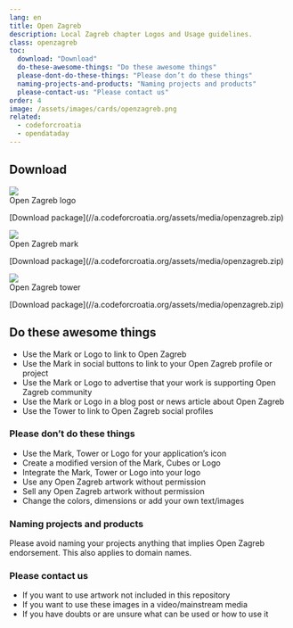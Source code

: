 ```yaml
---
lang: en
title: Open Zagreb
description: Local Zagreb chapter Logos and Usage guidelines.
class: openzagreb
toc:
  download: "Download"
  do-these-awesome-things: "Do these awesome things"
  please-dont-do-these-things: "Please don’t do these things"
  naming-projects-and-products: "Naming projects and products"
  please-contact-us: "Please contact us"
order: 4
image: /assets/images/cards/openzagreb.png
related:
  - codeforcroatia
  - opendataday
---
```


## Download

<aside markdown="1" class="pquote">
  <img src="https://images.weserv.nl/?url=//a.codeforcroatia.org/assets/media/codeforcroatia/logo-oz-hires.png&w=668&h=375&output=png&fit=inside" class="media-preview"><br>
  Open Zagreb logo
  <p markdown="1" class="pquote-credit">
   [Download package](//a.codeforcroatia.org/assets/media/openzagreb.zip)
  </p>
</aside>

<aside markdown="1" class="pquote">
  <img src="https://images.weserv.nl/?url=//a.codeforcroatia.org/assets/media/codeforcroatia/mark-oz-hires.png&w=668&h=375&output=png&fit=inside" class="media-preview"><br>
  Open Zagreb mark
  <p markdown="1" class="pquote-credit">
   [Download package](//a.codeforcroatia.org/assets/media/openzagreb.zip)
  </p>
</aside>

<aside markdown="1" class="pquote">
  <img src="https://images.weserv.nl/?url=//a.codeforcroatia.org/assets/media/codeforcroatia/kula-oz-hires.png&w=668&h=375&output=png&fit=inside" class="media-preview"><br>
  Open Zagreb tower
  <p markdown="1" class="pquote-credit">
   [Download package](//a.codeforcroatia.org/assets/media/openzagreb.zip)
  </p>
</aside>

## Do these awesome things

* Use the Mark or Logo to link to Open Zagreb
* Use the Mark in social buttons to link to your Open Zagreb profile or project
* Use the Mark or Logo to advertise that your work is supporting Open Zagreb community
* Use the Mark or Logo in a blog post or news article about Open Zagreb
* Use the Tower to link to Open Zagreb social profiles

### Please don’t do these things

* Use the Mark, Tower or Logo for your application’s icon
* Create a modified version of the Mark, Cubes or Logo
* Integrate the Mark, Tower or Logo into your logo
* Use any Open Zagreb artwork without permission
* Sell any Open Zagreb artwork without permission
* Change the colors, dimensions or add your own text/images

### Naming projects and products

Please avoid naming your projects anything that implies Open Zagreb endorsement. This also applies to domain names.

### Please contact us

* If you want to use artwork not included in this repository
* If you want to use these images in a video/mainstream media
* If you have doubts or are unsure what can be used or how to use it
